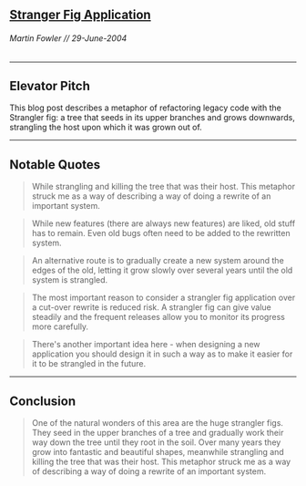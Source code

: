 ## [Stranger Fig Application](https://martinfowler.com/bliki/StranglerFigApplication.html)
###### Martin Fowler // 29-June-2004
---

Elevator Pitch
------
This blog post describes a metaphor of refactoring legacy code with the Strangler fig: a tree that seeds in its upper branches and grows downwards, strangling the host upon which it was grown out of.

------

Notable Quotes
------
> While strangling and killing the tree that was their host. This metaphor struck me as a way of describing a way of doing a rewrite of an important system.

> While new features (there are always new features) are liked, old stuff has to remain. Even old bugs often need to be added to the rewritten system.

> An alternative route is to gradually create a new system around the edges of the old, letting it grow slowly over several years until the old system is strangled. 

> The most important reason to consider a strangler fig application over a cut-over rewrite is reduced risk. A strangler fig can give value steadily and the frequent releases allow you to monitor its progress more carefully.

> There's another important idea here - when designing a new application you should design it in such a way as to make it easier for it to be strangled in the future. 

------

Conclusion
------
> One of the natural wonders of this area are the huge strangler figs. They seed in the upper branches of a tree and gradually work their way down the tree until they root in the soil. Over many years they grow into fantastic and beautiful shapes, meanwhile strangling and killing the tree that was their host. This metaphor struck me as a way of describing a way of doing a rewrite of an important system.

